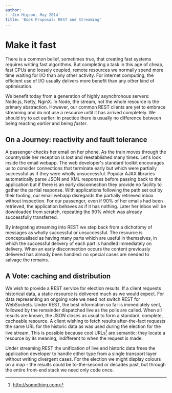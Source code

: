 ```yaml
---
author:
- 'Jim Higson, May 2014'
title: 'Book Proposal: REST and Streaming'
...
```


Make it fast
============

There is a common belief, sometimes true, that creating fast systems
requires writing fast algorithms. But completing a task in this age of
cheap, fast CPUs and loosely coupled, remote
resources we normally spend more time waiting for I/O than any other
activity. For internet computing, the efficient use
of I/O usually delivers more benefit than any other kind of optimisation.

We benefit today from a generation of highly asynchronous servers: Node.js, Netty,
NginX. In Node, the stream, not the whole resource is the primary
abstraction. However, our common REST clients are yet to embrace
streaming and do not use a resource until it has arrived completely.
We should try to act earlier: in practice there is usually no
difference between being reacting *earlier* and being *faster*.

On a Journey: reactivity and fault tolerance
--------------------------------------------

A passenger checks her email on her phone. As the train moves through
the countryside her reception is lost and reestablished many times.
Let's look inside the email webapp. The web developer's standard toolkit
encourages us to consider connections that terminate early but which were
partially successful as if they were wholly unsuccessful. Popular AJAX
libraries automatically parse JSON and XML responses before passing back
to the application but if there is an early disconnection they provide no
facility to gather the partial response. With applications following the
path set out by their tooling, our email webapp disregards the partially
retrieved inbox without inspection. For our passenger, even if 90% of
her emails had been retrieved, the application behaves as if it
has nothing. Later her inbox will be
downloaded from scratch, repeating the 90% which was already
successfully transferred.

By integrating streaming into REST we step back from a dichotomy of
messages as wholly successful or unsuccessful. The resource is
conceptualised as having many parts which are useful in themselves, in
which the successful delivery of each part is handled immediately on
delivery. When an early disconnection occurs the content previously
delivered has already been handled: no special cases are needed to
salvage the remains.

A Vote: caching and distribution
--------------------------------

We wish to provide a REST service for election results. If a client
requests historical data, a static resource is delivered much as we would
expect. For data representing an ongoing vote we need not switch
REST for WebSockets. Under REST, the best information so far is immediately
sent, followed by the remainder dispatched live as the polls are called.
When all results are known, the JSON closes as usual to form a standard,
complete, cacheable resource. A client wishing to fetch results
after-the-fact requests the same URL for the historic data as was used
during the election for the live stream. This is possible because cool
URLs[^cool] are semantic: they locate a resource by its meaning, indifferent
to when the request is made.

Under streaming REST the unification of live and historic data frees the
application developer to handle either type
from a single transport layer without writing divergent cases.
For the election we might display colours on a map - the
results could be to-the-second or decades past, but through the
entire front-end stack we need only code once.

[^cool]: http://something.com

